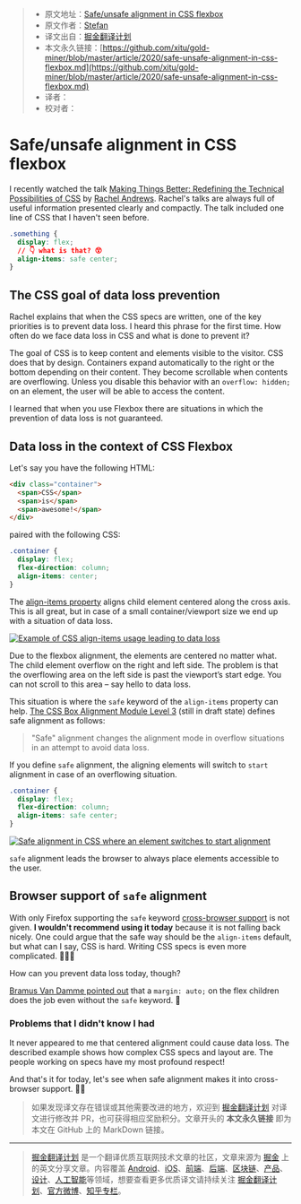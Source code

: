 > * 原文地址：[Safe/unsafe alignment in CSS flexbox](https://www.stefanjudis.com/today-i-learned/safe-unsafe-alignment-in-css-flexbox/)
> * 原文作者：[Stefan](https://www.stefanjudis.com/)
> * 译文出自：[掘金翻译计划](https://github.com/xitu/gold-miner)
> * 本文永久链接：[https://github.com/xitu/gold-miner/blob/master/article/2020/safe-unsafe-alignment-in-css-flexbox.md](https://github.com/xitu/gold-miner/blob/master/article/2020/safe-unsafe-alignment-in-css-flexbox.md)
> * 译者：
> * 校对者：

# Safe/unsafe alignment in CSS flexbox

I recently watched the talk [Making Things Better: Redefining the Technical Possibilities of CSS](https://aneventapart.com/news/post/making-things-better-aea-video) by [Rachel Andrews](https://twitter.com/rachelandrew). Rachel's talks are always full of useful information presented clearly and compactly. The talk included one line of CSS that I haven't seen before.

```css
.something {
  display: flex;
  // 👇 what is that? 😲 
  align-items: safe center;
}
```

## The CSS goal of data loss prevention

Rachel explains that when the CSS specs are written, one of the key priorities is to prevent data loss. I heard this phrase for the first time. How often do we face data loss in CSS and what is done to prevent it?

The goal of CSS is to keep content and elements visible to the visitor. CSS does that by design. Containers expand automatically to the right or the bottom depending on their content. They become scrollable when contents are overflowing. Unless you disable this behavior with an `overflow: hidden;` on an element, the user will be able to access the content.

I learned that when you use Flexbox there are situations in which the prevention of data loss is not guaranteed.

## Data loss in the context of CSS Flexbox

Let's say you have the following HTML:

```html
<div class="container">
  <span>CSS</span>
  <span>is</span>
  <span>awesome!</span>
</div>
```

paired with the following CSS:

```css
.container {
  display: flex;
  flex-direction: column;
  align-items: center;
}
```

The [align-items property](https://developer.mozilla.org/en-US/docs/Web/CSS/align-items) aligns child element centered along the cross axis. This is all great, but in case of a small container/viewport size we end up with a situation of data loss.

 [![Example of CSS align-items usage leading to data loss](//images.ctfassets.net/f20lfrunubsq/tX5IzlfIse4rtopH41xJY/2efc8dc4ca4d3e41da194292257fc02a/Screenshot_2020-05-17_19.54.42.png&fm=jpg)](//images.ctfassets.net/f20lfrunubsq/tX5IzlfIse4rtopH41xJY/2efc8dc4ca4d3e41da194292257fc02a/Screenshot_2020-05-17_19.54.42.png) 

Due to the flexbox alignment, the elements are centered no matter what. The child element overflow on the right and left side. The problem is that the overflowing area on the left side is past the viewport’s start edge. You can not scroll to this area – say hello to data loss.

This situation is where the `safe` keyword of the `align-items` property can help. [The CSS Box Alignment Module Level 3](https://drafts.csswg.org/css-align-3/#overflow-values) (still in draft state) defines safe alignment as follows:

> "Safe" alignment changes the alignment mode in overflow situations in an attempt to avoid data loss.

If you define `safe` alignment, the aligning elements will switch to `start` alignment in case of an overflowing situation.

```css
.container {
  display: flex;
  flex-direction: column;
  align-items: safe center;
}
```

 [![Safe alignment in CSS where an element switches to start alignment](//images.ctfassets.net/f20lfrunubsq/1Qx8RgAxrHdCzMHHLo8CBl/8a7e5b30e1a90ef8452d83c8668b65c8/Screenshot_2020-05-17_20.04.33.png&fm=jpg)](//images.ctfassets.net/f20lfrunubsq/1Qx8RgAxrHdCzMHHLo8CBl/8a7e5b30e1a90ef8452d83c8668b65c8/Screenshot_2020-05-17_20.04.33.png) 

`safe` alignment leads the browser to always place elements accessible to the user.

## Browser support of `safe` alignment

With only Firefox supporting the `safe` keyword [cross-browser support](https://developer.mozilla.org/en-US/docs/Web/CSS/align-items#Support_in_Flex_layout) is not given. **I wouldn't recommend using it today** because it is not falling back nicely. One could argue that the safe way should be the `align-items` default, but what can I say, CSS is hard. Writing CSS specs is even more complicated. 🤷🏻‍♂️

How can you prevent data loss today, though?

[Bramus Van Damme pointed out](https://twitter.com/bramus/status/1259776833589051392) that a `margin: auto;` on the flex children does the job even without the `safe` keyword. 🎉

### Problems that I didn't know I had

It never appeared to me that centered alignment could cause data loss. The described example shows how complex CSS specs and layout are. The people working on specs have my most profound respect!

And that's it for today, let's see when safe alignment makes it into cross-browser support. 👋🏻

> 如果发现译文存在错误或其他需要改进的地方，欢迎到 [掘金翻译计划](https://github.com/xitu/gold-miner) 对译文进行修改并 PR，也可获得相应奖励积分。文章开头的 **本文永久链接** 即为本文在 GitHub 上的 MarkDown 链接。

---

> [掘金翻译计划](https://github.com/xitu/gold-miner) 是一个翻译优质互联网技术文章的社区，文章来源为 [掘金](https://juejin.im) 上的英文分享文章。内容覆盖 [Android](https://github.com/xitu/gold-miner#android)、[iOS](https://github.com/xitu/gold-miner#ios)、[前端](https://github.com/xitu/gold-miner#前端)、[后端](https://github.com/xitu/gold-miner#后端)、[区块链](https://github.com/xitu/gold-miner#区块链)、[产品](https://github.com/xitu/gold-miner#产品)、[设计](https://github.com/xitu/gold-miner#设计)、[人工智能](https://github.com/xitu/gold-miner#人工智能)等领域，想要查看更多优质译文请持续关注 [掘金翻译计划](https://github.com/xitu/gold-miner)、[官方微博](http://weibo.com/juejinfanyi)、[知乎专栏](https://zhuanlan.zhihu.com/juejinfanyi)。
